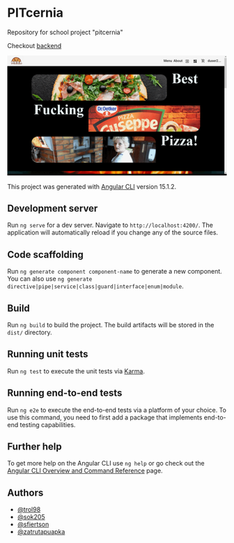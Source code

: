 # PITcernia
Repository for school project "pitcernia"

Checkout [backend](https://github.com/trol98/PITcernia-api)

![](https://github.com/trol98/PITcernia/blob/main/res/front.gif)

This project was generated with [Angular CLI](https://github.com/angular/angular-cli) version 15.1.2.

## Development server

Run `ng serve` for a dev server. Navigate to `http://localhost:4200/`. The application will automatically reload if you change any of the source files.

## Code scaffolding

Run `ng generate component component-name` to generate a new component. You can also use `ng generate directive|pipe|service|class|guard|interface|enum|module`.

## Build

Run `ng build` to build the project. The build artifacts will be stored in the `dist/` directory.

## Running unit tests

Run `ng test` to execute the unit tests via [Karma](https://karma-runner.github.io).

## Running end-to-end tests

Run `ng e2e` to execute the end-to-end tests via a platform of your choice. To use this command, you need to first add a package that implements end-to-end testing capabilities.

## Further help

To get more help on the Angular CLI use `ng help` or go check out the [Angular CLI Overview and Command Reference](https://angular.io/cli) page.

## Authors

- [@trol98](https://www.github.com/trol98/)
- [@sok205](https://www.github.com/sok205/)
- [@sfiertson](https://github.com/Sfiertson)
- [@zatrutapuapka](https://github.com/zatrutapuapka)

